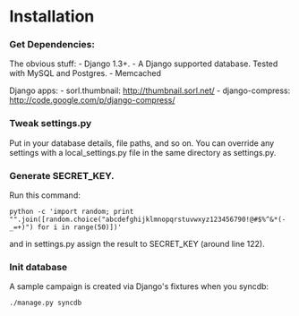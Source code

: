 # Installation

### Get Dependencies:

The obvious stuff:
    - Django 1.3+. 
    - A Django supported database. Tested with MySQL and Postgres.
    - Memcached

Django apps:
    - sorl.thumbnail: http://thumbnail.sorl.net/
    - django-compress: http://code.google.com/p/django-compress/

### Tweak settings.py

Put in your database details, file paths, and so on. 
You can override any settings with a local_settings.py file
in the same directory as settings.py.

### Generate SECRET_KEY.

Run this command:

    python -c 'import random; print "".join([random.choice("abcdefghijklmnopqrstuvwxyz123456790!@#$%^&*(-_=+)") for i in range(50)])'

and in settings.py assign the result to SECRET_KEY (around line 122).

### Init database

A sample campaign is created via Django's fixtures when you syncdb:

    ./manage.py syncdb

